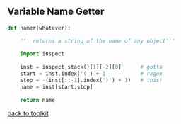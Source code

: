 ## Variable Name Getter

```python
def namer(whatever):

    ''' returns a string of the name of any object'''
    
    import inspect
    
    inst = inspect.stack()[1][-2][0]      # gotta
    start = inst.index('(') + 1           # regex
    stop = -(inst[::-1].index(')') + 1)   # this!
    name = inst[start:stop]
    
    return name
```


[back to toolkit](/toolkit_page)
